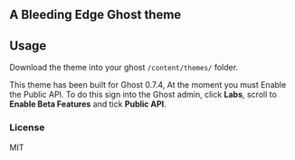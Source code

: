 ## A Bleeding Edge Ghost theme

## Usage

Download the theme into your ghost `/content/themes/` folder.

This theme has been built for Ghost 0.7.4, At the moment you must Enable the Public API. To do this sign into the Ghost admin, click **Labs**, scroll to **Enable Beta Features** and tick **Public API**.


### License

MIT